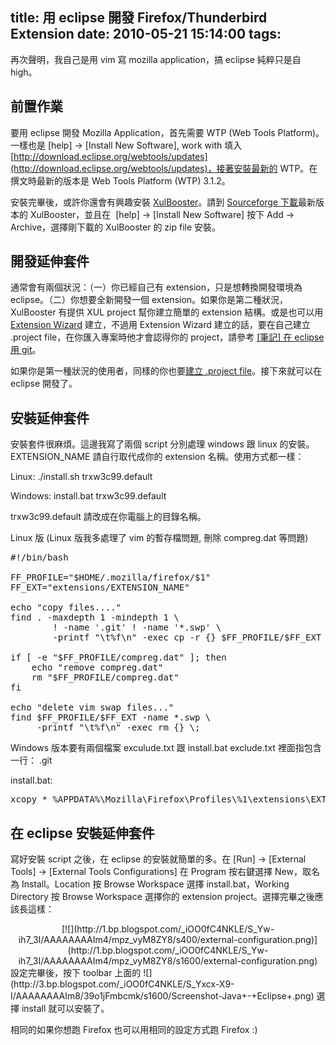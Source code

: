 title: 用 eclipse 開發 Firefox/Thunderbird Extension
date: 2010-05-21 15:14:00
tags: 
---

再次聲明，我自己是用 vim 寫 mozilla application，搞 eclipse 純粹只是自 high。

## 前置作業

要用 eclipse 開發 Mozilla Application，首先需要 WTP (Web Tools Platform)。一樣也是 [help] → [Install New Software], work with 填入 [http://download.eclipse.org/webtools/updates](http://download.eclipse.org/webtools/updates)，接著安裝最新的 WTP。在撰文時最新的版本是 Web Tools Platform (WTP) 3.1.2。

安裝完畢後，或許你還會有興趣安裝 [XulBooster](http://cms.xulbooster.org/)。請到 [Sourceforge 下載](http://sourceforge.net/projects/xulbooster/)最新版本的 XulBooster，並且在&nbsp;&nbsp;[help] → [Install New Software] 按下 Add&nbsp;→ Archive，選擇剛下載的 XulBooster 的 zip file 安裝。

## 開發延伸套件

通常會有兩個狀況：（一）你已經自己有 extension，只是想轉換開發環境為 eclipse。（二）你想要全新開發一個 extension。如果你是第二種狀況，XulBooster 有提供 XUL project 幫你建立簡單的 extension 結構。或是也可以用 [Extension Wizard](http://ted.mielczarek.org/code/mozilla/extensionwiz/) 建立，不過用 Extension Wizard 建立的話，要在自己建立 .project file，在你匯入專案時他才會認得你的 project，請參考 [[筆記] 在 eclipse 用 git](http://yurinfore.blogspot.com/2010/05/eclipse-git.html)。

如果你是第一種狀況的使用者，同樣的你也要[建立 .project file](http://yurinfore.blogspot.com/2010/05/eclipse-git.html)。接下來就可以在 eclipse 開發了。

## 安裝延伸套件

安裝套件很麻煩。這邊我寫了兩個 script 分別處理 windows 跟 linux 的安裝。EXTENSION_NAME 請自行取代成你的 extension 名稱。使用方式都一樣：

Linux:
./install.sh trxw3c99.default

Windows:
install.bat trxw3c99.default

trxw3c99.default 請改成在你電腦上的目錄名稱。

Linux 版 (Linux 版我多處理了 vim 的暫存檔問題, 刪除 compreg.dat 等問題)
<pre class="brush: shell">#!/bin/bash

FF_PROFILE="$HOME/.mozilla/firefox/$1"
FF_EXT="extensions/EXTENSION_NAME"

echo "copy files...."
find . -maxdepth 1 -mindepth 1 \
        ! -name '.git' ! -name '*.swp' \
        -printf "\t%f\n" -exec cp -r {} $FF_PROFILE/$FF_EXT \;

if [ -e "$FF_PROFILE/compreg.dat" ]; then
    echo "remove compreg.dat"
    rm "$FF_PROFILE/compreg.dat"
fi

echo "delete vim swap files..."
find $FF_PROFILE/$FF_EXT -name *.swp \
     -printf "\t%f\n" -exec rm {} \;
</pre>
Windows 版本要有兩個檔案 exculude.txt 跟 install.bat
exclude.txt 裡面指包含一行： .git

install.bat:
<pre class="brush: text">xcopy * %APPDATA%\Mozilla\Firefox\Profiles\%1\extensions\EXTENSION_NAME /E /Y /EXCLUDE:exclude.txt
</pre>

## 在 eclipse 安裝延伸套件

寫好安裝 script 之後，在 eclipse 的安裝就簡單的多。在 [Run] → [External Tools] → [External Tools Configurations] 在 Program 按右鍵選擇 New，取名為 Install。Location 按 Browse Workspace 選擇 install.bat，Working Directory 按 Browse Workspace 選擇你的 extension project。選擇完畢之後應該長這樣：

<div class="separator" style="clear: both; text-align: center;">[![](http://1.bp.blogspot.com/_iOO0fC4NKLE/S_Yw-ih7_3I/AAAAAAAAIm4/mpz_vyM8ZY8/s400/external-configuration.png)](http://1.bp.blogspot.com/_iOO0fC4NKLE/S_Yw-ih7_3I/AAAAAAAAIm4/mpz_vyM8ZY8/s1600/external-configuration.png)</div>
設定完畢後，按下 toolbar 上面的 ![](http://3.bp.blogspot.com/_iOO0fC4NKLE/S_Yxcx-X9-I/AAAAAAAAIm8/39o1jFmbcmk/s1600/Screenshot-Java+-+Eclipse+.png) 選擇 install 就可以安裝了。

相同的如果你想跑 Firefox 也可以用相同的設定方式跑 Firefox :)